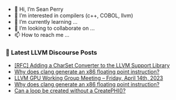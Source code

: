- 👋 Hi, I’m Sean Perry
- 👀 I’m interested in compilers (c++, COBOL, llvm)
- 🌱 I’m currently learning ...
- 💞️ I’m looking to collaborate on ...
- 📫 How to reach me ...

<!---
s66perry/s66perry is a ✨ special ✨ repository because its `README.md` (this file) appears on your GitHub profile.
You can click the Preview link to take a look at your changes.
--->
### 📕 Latest LLVM Discourse Posts

<!-- DISCOURSE-LLVM:START -->
- [[RFC] Adding a CharSet Converter to the LLVM Support Library](https://discourse.llvm.org/t/rfc-adding-a-charset-converter-to-the-llvm-support-library/69795#post_4)
- [Why does clang generate an x86 floating point instruction?](https://discourse.llvm.org/t/why-does-clang-generate-an-x86-floating-point-instruction/69818#post_2)
- [LLVM GPU Working Group Meeting – Friday, April 14th, 2023](https://discourse.llvm.org/t/llvm-gpu-working-group-meeting-friday-april-14th-2023/69819#post_1)
- [Why does clang generate an x86 floating point instruction?](https://discourse.llvm.org/t/why-does-clang-generate-an-x86-floating-point-instruction/69818#post_1)
- [Can a loop be created without a CreatePHI&lpar;&rpar;?](https://discourse.llvm.org/t/can-a-loop-be-created-without-a-createphi/69816#post_9)
<!-- DISCOURSE-LLVM:END -->
